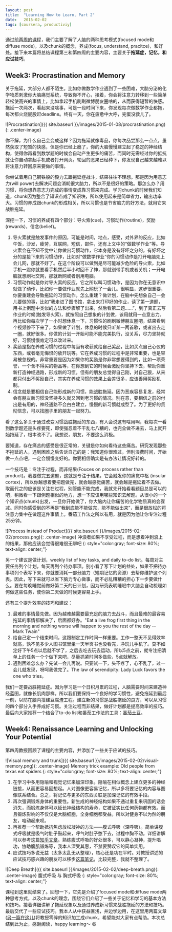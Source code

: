 ```yaml
---
layout: post
title:  "Learning How to Learn, Part 2"
date:   2015-02-02 
tags: [coursera, productiviy]
---
```

通过[前两周的课程][part1]，我们主要了解了人脑的两种思考模式(focused mode和diffuse mode)，以及chunk的概念，养成(focus, understand, pracitce)，和好处。接下来本篇将总结课程第三和第四周的主要内容，主要关于**拖延症，记忆，和应试技巧**。

## Week3: Procrastination and Memory

关于拖延，大部分人都不陌生。比如你做数学作业遇到了一些困难，大脑分泌的化学物质刺激你大脑痛觉系统，导致你不开心，接着，你会将注意力转移到一些简单轻松使高兴的事情上，比如拿起手机刷刷微博朋友圈啥的，从而获得短暂的快感。拖延一次两次，看起来没啥事，可是一段时间下来，你发现每次做数学作业都拖，每次都火烧屁股赶deadline。终有一天，你在疲惫中大呼，完蛋没救儿了。

![Procrastination]({{ site.baseurl }}/images/2015-01-08/procrastination.png){: .center-image}

你不解，为什么自己会变成这样？因为拖延就像毒品，你每次品尝那么一点点，虽然获取了短暂的快感，但是你已经上瘾了，你的大脑慢慢建立起了稳定的神经结构，使得你再看到数学题的时候会自动产生更多的痛苦，而同时无需经过你的抵抗就让你自动拿起手机或者打开网页。轮回的恶果已经种下，你发现自己越来越难以将注意力转回原来要做的事情。

你尝试着用自己钢铁般的毅力去跟拖延症战斗，结果往往不理想。那是因为用意志力(will power)去解决问题会消耗很大脑力，所以不是很好的策略。那怎么办？用习惯，将你想靠意志力完成的事情变成靠习惯来完成。学习chunk的时候我们知道，chunk因为整合了知识点成了知识块，所以使用起来是简单省力，输出功率大。习惯的养成跟chunk的形成相关，所以习惯也是节省脑力的好方法，就用它来战胜拖延。

深挖一下，习惯的养成有四个部分：导火索(cue)，习惯动作(routine)，奖励(rewards)，信念(belief)。

1. 导火索就是触发事件的原因，可能是时间，地点，感受，对外界的反应，比如午饭，沙发，疲劳，互联网，短信，邮件，还有上文中的“做数学作业”等。导火索会在不知不觉中让你做出习惯动作，它本身是没有好坏之分的，有好坏之分的是接下来的习惯动作，比如对“做数学作业”你的习惯动作是打开电脑先上会儿网，那就不好了。在这个阶段可以做到是尽可能减少危险的导火索，比如手机一震你就要看手机然后半小时回不了神，那就别带手机或者关机；一开电脑就想刷社交网，那就断网或者别用电脑。
2. 习惯动作就是你对导火索的反应，它之所以叫习惯动作，是因为你在无意识中就做了动作，比如你一要做作业就先上网玩了一会儿。很明显，这步很重要，你要重建会导致拖延的习惯动作。怎么重建？做计划，在脑中先想象自己一会儿要做的事，比如“我走进了图书馆，拿出来打印好的作业，读了第一道题，用书上例题中类似的方法和步骤解了出来，然后看第二题……”，到了真正去写作业的时候(触发导火索)，就按照自己想象的计划做，该用就用一点意志力。再比如你每次学了一小时想休息一下，习惯性的刷刷微博朋友圈吧，结果看到个视频停不下来了，如果做了计划，休息的时候只听某一两首歌，或者出去走一圈，就好很多。你做的计划一开始可能不能完美执行，没关系，尽力坚持就好，习惯慢慢肯定可以改过来。
3. 奖励是指在养成习惯的过程中每当有收获就给自己奖品，比如买点自己心仪的东西，或者毫无悔恨的放开玩等。它在养成习惯的过程中是非常重要，也是容易被忽视的。非常重要是因为如果你的奖励是你非常想要得到的，比如一项荣誉，一个舍不得买的物品等，在你想到它的时候会激励你坚持下去，帮助你重新打造神经通路，形成新的习惯。但有的朋友总觉得自己刚，对自己狠，从来都只付出不奖励自己，其实在养成习惯的效果上会差很多，应该善用奖励机制。
4. 信念就是要相信自己能形成新的习惯，能战胜拖延。因为恶疾容易复发，经常会有朋友新习惯没坚持多久就又回到老习惯的情况。别在意，要相信之前的付出是有用的，神经通路不会白白建立，慢慢的新习惯就成型了。为了更好的贯彻信念，可以找圈子里的朋友一起努力。

看了这么多关于通过改变习惯战胜拖延的东西，有人会说这有啥用啊，我每次一看到数学题还是头疼要死，即使强忍着不干乱七八糟的，也完全做不进去，马上就开始拖延了，根本改不了。我想说，朋友，不要这么消极。

要知道，存在痛苦的感受是很正常的，关键是你如何看待这些痛苦。研究发现那些不拖延的人，遇到困难之后告诉自己的是：我知道你很难过，但别浪费时间，开始做一点点吧，一定会慢慢变好的。你要相信确实是有办法让情况好转的。

一个技巧是：专注于过程，而非结果(Fouces on process rather than product)。我要做完五道题，这就是专注于结果，它会触发你的痛觉中枢 (insular cortex)，所以你越想着要把题做完，就会越感觉痛苦，就会越是拖延着不去做。取而代之的应该是关注在过程，别管能不能完成，我就先开始看看题目总是可以的吧，稍微看一下跟例题相似的地方，想一下应该用哪些知识去解题。从很小的一个个知识点(chunk)出发，一旦你开始做了，你大脑内让你痛苦的化学物质真的会骤减。同时你感受到的不再是“我到底能不能做完，能不能做出来”，而是很放松的将注意力集中在做题这件事情上。番茄工作法之所以有用，就是因为他让你专注过程25分钟。

![Process instead of Product]({{ site.baseurl }}/images/2015-02-02/process.png){: .center-image}
冲浪者如果不享受过程，而是想着冲到浪上的结果，那他应该会觉得很难很无聊吧
{: style="color:gray; font-size: 80%; text-align: center;"}

另一个建议是做计划，weekly list of key tasks, and daily to-do list。每周对主要任务列个计划，每天再列个待办事项。别小看了写下计划的益处，如果不把待办事项列个表写下来，你就要消耗一部分脑力（短期记忆的资源）去帮你维护这个列表。因此，写下来就可以省下脑力专心做事，而不必乱糟糟的担心下一步要做什么。要在每晚睡觉前做好第二天的日计划，因为研究表明睡眠中大脑会自动梳理如何做这些任务，使你第二天做的时候更容易上手。

还有三个提升效率的技巧和建议：

1. 最难的事情最先做。因为越难越需要最充足的脑力去战斗，而且最难的最容易拖延的事情都解决了，后面都好办。"Eat a live frog first thing in the morning and nothing worse will happen to you the rest of the day -- Mark Twain" 
2. 给自己定一个结束时间，这跟制定工作时间一样重要。工作一整天不见得效率就高，孰不见多少人图书馆里坐一天半页书也没看完，净玩儿手机了。莫不如定好下午5点以后就不学了，之后去吃去玩去运动，所以5点之前，就专注把清单上的任务一个个做下来吧，尽量抓紧时间多做些，5点就解放。
3. 遇到困难怎么办？先试一会儿再说。只要试一下，头不疼了，心不乱了，过一会儿就发现，呀呵我做完了。The law of serendipity: Lady Luck favors the one who tries。

我们一定要战胜拖延症。因为学习是一个日积月累的过程，人脑需要时间来建造神经蓝图，就像长肌肉那样。所以我们要保持一个良好的学习惯性，避免拖延到最后一刻，以防在脑内搭建豆腐渣工程。建立新的习惯是战胜拖延的良方，可以从习惯的四个部分入手养成好习惯。关注过程而非结果，做好计划都是提高效率的技巧。最后向大家推荐一个结合了to-do list和番茄工作法的工具：[番茄土豆](https://pomotodo.com/)。

## Week4: Renaissance Learning and Unlocking Your Potential

第四周教授回顾了课程的主要内容，并添加了一些关于应试的技巧。

![Visual memory and trunk]({{ site.baseurl }}/images/2015-02-02/visual-memory.png){: .center-image}
Memory trick example: Old people from texas eat spiders
{: style="color:gray; font-size: 80%; text-align: center;"}

1. 在学习中多用隐喻和视觉记忆来加深印象。隐喻在相似概念上建立更多的神经链接，从而更容易回想起。人对图像更容易记忆，所以多将要记忆的内容与图像联系结合。总之，将记忆与更多的东西关联是加深记忆的有效手段。
2. 再次强调锻炼身体的重要性。新生成的神经结构如果不通过重复来巩固的话会消失，而锻炼身体可以延长神经结构的寿命，它被证实比任何药物都有效。而且锻炼影响的不仅仅是大脑细胞，全身细胞都受益。所以对健身不以为然的朋友，咱动起来呗。
3. 再推荐一个帮助抵抗焦虑放松凝神的方法——腹式呼吸（深呼吸）。简单讲腹式呼吸就是吸气时肚子鼓起来，呼气时肚子憋下去，过程中胸不动。详细讲解可以参考这篇[知乎文章](http://www.zhihu.com/question/25303181/answer/30527293)。熟练腹式呼吸的好处很多，可以静心凝神，提升唱功，协助腹肌锻炼等，我本人深受其惠，不禁要赞叹它的简单实用。
4. 应试技巧多说无益（太多太乱无从整理），核心还是功在平时。对教授讲述的应试技巧感兴趣的朋友可以移步[这篇笔记](http://mooc.guokr.com/note/9601/)，比较完整，我就不整理了。

![Deep Breath]({{ site.baseurl }}/images/2015-02-02/deep-breath.png){: .center-image}
腹式呼吸 与 胸式呼吸
{: style="color:gray; font-size: 80%; text-align: center;"}

课程到这里就结束了。回想一下，它先是介绍了focused mode和diffuse mode两种思考方式，以及chunk的理念，围绕它们介绍了一些关于记忆和学习的基本方法和技巧。接着详细讲解了拖延现象以及通过养成新习惯来战胜拖延的方法和技巧。最后交代了一些应试技巧。我本人从中获益匪浅，并边学边用，在这里用两篇文章([另一篇在这儿][part1])将教授零碎的知识加工成chunk，希望能对大家有点帮助。本次总结到此为止，感谢阅读，happy learning～ :satisfied:

[part1]: http://vancexu.github.io/2015/01/08/learning-how-to-learn-part-one.html
